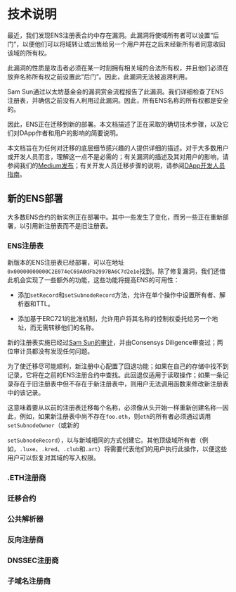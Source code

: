 # 技术说明

最近，我们发现ENS注册表合约中存在漏洞。此漏洞将使域所有者可以设置“后门”，以便他们可以将域转让或出售给另一个用户并在之后未经新所有者同意收回该域的所有权。

此漏洞的性质是攻击者必须在某一时刻拥有相关域的合法所有权，并且他们必须在放弃名称所有权之前设置此“后门”。因此，此漏洞无法被追溯利用。

Sam Sun通过以太坊基金会的漏洞赏金流程报告了此漏洞。我们详细检查了ENS注册表，并确信之前没有人利用过此漏洞。因此，所有ENS名称的所有权都是安全的。

因此，ENS正在迁移到新的部署。本文档描述了正在采取的确切技术步骤，以及它们对DApp作者和用户的影响的简要说明。

本文档旨在为任何对迁移的底层细节感兴趣的人提供详细的描述。对于大多数用户或开发人员而言，理解这一点不是必需的；有关漏洞的描述及其对用户的影响，请参阅我们的[Medium发布](https://medium.com/the-ethereum-name-service/ens-registry-migration-bug-fix-new-features-64379193a5a)；有关开发人员迁移步骤的说明，请参阅[DApp开发人员指南](ens-migration-february-2020/guide-for-dapp-developers.md)。

## 新的ENS部署

大多数ENS合约的新实例正在部署中。其中一些发生了变化，而另一些正在重新部署，以引用新注册表而不是旧注册表。

### ENS注册表

新版本的ENS注册表已经部署，可以在地址`0x00000000000C2E074eC69A0dFb2997BA6C7d2e1e`找到。除了修复漏洞，我们还借此机会实现了一些额外的功能，这些功能将提高ENS的可用性：

* 添加`setRecord`和`setSubnodeRecord`方法，允许在单个操作中设置所有者、解析器和TTL。

* 添加基于ERC721的批准机制，允许用户将其名称的控制权委托给另一个地址，而无需转移他们的名称。

新的注册表实施已经过[Sam Sun的审计](https://gist.github.com/samczsun/2f0a2e266191042baada48c5407d8986)，并由Consensys Diligence审查过；两位审计员都没有发现任何问题。

为了使迁移尽可能顺利，新注册中心配置了回退功能；如果在自己的存储中找不到记录，它将在之前的ENS注册合约中查找。此回退仅适用于读取操作；如果一条记录存在于旧注册表中但不存在于新注册表中，则用户无法调用函数来修改新注册表中的该记录。

这意味着要从以前的注册表迁移每个名称，必须像从头开始一样重新创建名称—因此，例如，如果新注册表中尚不存在`foo.eth`，则`eth`的所有者必须通过调用`setSubnodeOwner`（或新的

`setSubnodeRecord`），以与新域相同的方式创建它。其他顶级域所有者（例如，`.luxe`、`.kred`、`.club`和`.art`）将需要代表他们的用户执行此操作，以便这些用户可以恢复对其域的写入权限。

### .ETH注册商

### 迁移合约

### 公共解析器

### 反向注册商

### DNSSEC注册商

### 子域名注册商

